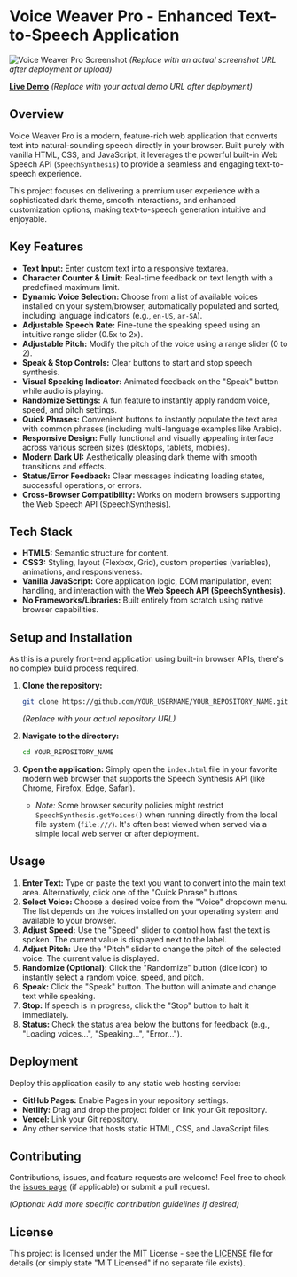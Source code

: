 # Voice Weaver Pro - Enhanced Text-to-Speech Application

![Voice Weaver Pro Screenshot](YOUR_SCREENSHOT_URL_HERE) 
*(Replace with an actual screenshot URL after deployment or upload)*

**[Live Demo](YOUR_DEMO_LINK_HERE)**
*(Replace with your actual demo URL after deployment)*

## Overview

Voice Weaver Pro is a modern, feature-rich web application that converts text into natural-sounding speech directly in your browser. Built purely with vanilla HTML, CSS, and JavaScript, it leverages the powerful built-in Web Speech API (`SpeechSynthesis`) to provide a seamless and engaging text-to-speech experience.

This project focuses on delivering a premium user experience with a sophisticated dark theme, smooth interactions, and enhanced customization options, making text-to-speech generation intuitive and enjoyable.

## Key Features

*   **Text Input:** Enter custom text into a responsive textarea.
*   **Character Counter & Limit:** Real-time feedback on text length with a predefined maximum limit.
*   **Dynamic Voice Selection:** Choose from a list of available voices installed on your system/browser, automatically populated and sorted, including language indicators (e.g., `en-US`, `ar-SA`).
*   **Adjustable Speech Rate:** Fine-tune the speaking speed using an intuitive range slider (0.5x to 2x).
*   **Adjustable Pitch:** Modify the pitch of the voice using a range slider (0 to 2).
*   **Speak & Stop Controls:** Clear buttons to start and stop speech synthesis.
*   **Visual Speaking Indicator:** Animated feedback on the "Speak" button while audio is playing.
*   **Randomize Settings:** A fun feature to instantly apply random voice, speed, and pitch settings.
*   **Quick Phrases:** Convenient buttons to instantly populate the text area with common phrases (including multi-language examples like Arabic).
*   **Responsive Design:** Fully functional and visually appealing interface across various screen sizes (desktops, tablets, mobiles).
*   **Modern Dark UI:** Aesthetically pleasing dark theme with smooth transitions and effects.
*   **Status/Error Feedback:** Clear messages indicating loading states, successful operations, or errors.
*   **Cross-Browser Compatibility:** Works on modern browsers supporting the Web Speech API (SpeechSynthesis).

## Tech Stack

*   **HTML5:** Semantic structure for content.
*   **CSS3:** Styling, layout (Flexbox, Grid), custom properties (variables), animations, and responsiveness.
*   **Vanilla JavaScript:** Core application logic, DOM manipulation, event handling, and interaction with the **Web Speech API (SpeechSynthesis)**.
*   **No Frameworks/Libraries:** Built entirely from scratch using native browser capabilities.

## Setup and Installation

As this is a purely front-end application using built-in browser APIs, there's no complex build process required.

1.  **Clone the repository:**
    ```bash
    git clone https://github.com/YOUR_USERNAME/YOUR_REPOSITORY_NAME.git
    ```
    *(Replace with your actual repository URL)*
2.  **Navigate to the directory:**
    ```bash
    cd YOUR_REPOSITORY_NAME
    ```
3.  **Open the application:**
    Simply open the `index.html` file in your favorite modern web browser that supports the Speech Synthesis API (like Chrome, Firefox, Edge, Safari).

    *   *Note:* Some browser security policies might restrict `SpeechSynthesis.getVoices()` when running directly from the local file system (`file:///`). It's often best viewed when served via a simple local web server or after deployment.

## Usage

1.  **Enter Text:** Type or paste the text you want to convert into the main text area. Alternatively, click one of the "Quick Phrase" buttons.
2.  **Select Voice:** Choose a desired voice from the "Voice" dropdown menu. The list depends on the voices installed on your operating system and available to your browser.
3.  **Adjust Speed:** Use the "Speed" slider to control how fast the text is spoken. The current value is displayed next to the label.
4.  **Adjust Pitch:** Use the "Pitch" slider to change the pitch of the selected voice. The current value is displayed.
5.  **Randomize (Optional):** Click the "Randomize" button (dice icon) to instantly select a random voice, speed, and pitch.
6.  **Speak:** Click the "Speak" button. The button will animate and change text while speaking.
7.  **Stop:** If speech is in progress, click the "Stop" button to halt it immediately.
8.  **Status:** Check the status area below the buttons for feedback (e.g., "Loading voices...", "Speaking...", "Error...").

## Deployment

Deploy this application easily to any static web hosting service:

*   **GitHub Pages:** Enable Pages in your repository settings.
*   **Netlify:** Drag and drop the project folder or link your Git repository.
*   **Vercel:** Link your Git repository.
*   Any other service that hosts static HTML, CSS, and JavaScript files.

## Contributing

Contributions, issues, and feature requests are welcome! Feel free to check the [issues page](https://github.com/YOUR_USERNAME/YOUR_REPOSITORY_NAME/issues) (if applicable) or submit a pull request.

*(Optional: Add more specific contribution guidelines if desired)*

## License

This project is licensed under the MIT License - see the [LICENSE](LICENSE) file for details (or simply state "MIT Licensed" if no separate file exists).

